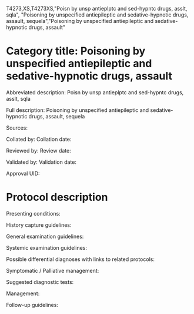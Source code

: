 T4273,XS,T4273XS,"Poisn by unsp antieplptc and sed-hypntc drugs, asslt, sqla", "Poisoning by unspecified antiepileptic and sedative-hypnotic drugs, assault, sequela","Poisoning by unspecified antiepileptic and sedative-hypnotic drugs, assault"
# Category title: Poisoning by unspecified antiepileptic and sedative-hypnotic drugs, assault

Abbreviated description: Poisn by unsp antieplptc and sed-hypntc drugs, asslt, sqla

Full description: Poisoning by unspecified antiepileptic and sedative-hypnotic drugs, assault, sequela

Sources:

Collated by:
Collation date:

Reviewed by:
Review date:

Validated by:
Validation date:

Approval UID:

# Protocol description

Presenting conditions:

History capture guidelines:

General examination guidelines:

Systemic examination guidelines:

Possible differential diagnoses with links to related protocols:

Symptomatic / Palliative management:

Suggested diagnostic tests:

Management:

Follow-up guidelines:
